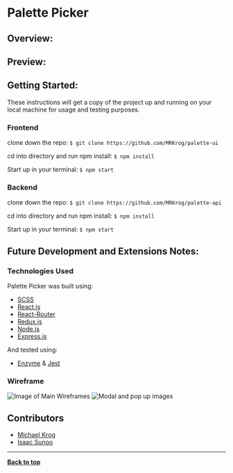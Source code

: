 # Palette Picker

## Overview:


## Preview:

## Getting Started:

These instructions will get a copy of the project up and running on your local machine for usage and testing purposes.

### Frontend
clone down the repo: ```$ git clone https://github.com/MRKrog/palette-ui```

cd into directory and run npm install: ```$ npm install```

Start up in your terminal: ```$ npm start ```

### Backend
clone down the repo: ```$ git clone https://github.com/MRKrog/palette-api```

cd into directory and run npm install: ``` $ npm install ```

Start up in your terminal: ``` $ npm start ```

## Future Development and Extensions Notes:


### Technologies Used
Palette Picker was built using:
- [SCSS](https://sass-lang.com/)
- [React.js](https://reactjs.org/)
- [React-Router](https://reacttraining.com/react-router/)
- [Redux.js](https://redux.js.org/)
- [Node.js](https://nodejs.org/en/)
- [Express.js](https://expressjs.com/)

And tested using:
- [Enzyme](https://airbnb.io/enzyme/) & [Jest](https://airbnb.io/enzyme/docs/guides/jest.html)

### Wireframe
![Image of Main Wireframes](images/palette-picker-wireframe.png)
![Modal and pop up images](images/palette-pick-wireframe.png)
## Contributors
- [Michael Krog](https://github.com/MRKrog)
- [Isaac Sunoo](https://github.com/IsaacSunoo)

---
**[Back to top](https://github.com/MRKrog/palette-ui/blob/master/README.md#palette-ui)**
